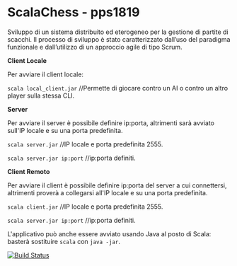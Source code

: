 # ScalaChess - pps1819
Sviluppo di un sistema distribuito ed eterogeneo per la gestione di partite di scacchi.
Il processo di sviluppo è stato caratterizzato dall’uso del paradigma funzionale e dall’utilizzo di un approccio agile di tipo Scrum.

**Client Locale**

Per avviare il client locale: 

`scala local_client.jar` //Permette di giocare contro un AI o contro un altro player sulla stessa CLI.

**Server**

Per avviare il server è possibile definire ip:porta, altrimenti sarà avviato sull'IP locale e su una porta predefinita.

`scala server.jar` //IP locale e porta predefinita 2555.

`scala server.jar ip:port` //ip:porta definiti.

**Client Remoto**

Per avviare il client è possibile definire ip:porta del server a cui connettersi, altrimenti proverà a collegarsi all'IP locale e su una porta predefinita.

`scala client.jar` //IP locale e porta predefinita 2555.

`scala server.jar ip:port` //ip:porta definiti.

L'applicativo può anche essere avviato usando Java al posto di Scala: basterà sostituire `scala` con `java -jar`.

[![Build Status](https://travis-ci.com/CastFX/PPS-18-SC.svg?branch=master)](https://travis-ci.com/CastFX/PPS-18-SC)
